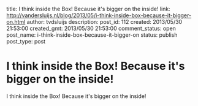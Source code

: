 title: I think inside the Box! Because it's bigger on the inside!
link: http://vandersluijs.nl/blog/2013/05/i-think-inside-box-because-it-bigger-on.html
author: tvdsluijs
description: 
post_id: 112
created: 2013/05/30 21:53:00
created_gmt: 2013/05/30 21:53:00
comment_status: open
post_name: i-think-inside-box-because-it-bigger-on
status: publish
post_type: post

# I think inside the Box! Because it's bigger on the inside!

I think inside the Box! Because it's bigger on the inside!